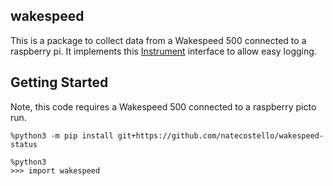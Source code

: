 ## wakespeed

This is a package to collect data from a Wakespeed 500 connected to a raspberry pi.  It implements this [Instrument](https://github.com/natecostello/instrument_logger) interface to allow easy logging.

## Getting Started

Note, this code requires a Wakespeed 500 connected to a raspberry picto run.  

```
%python3 -m pip install git+https://github.com/natecostello/wakespeed-status
```
```
%python3
>>> import wakespeed

